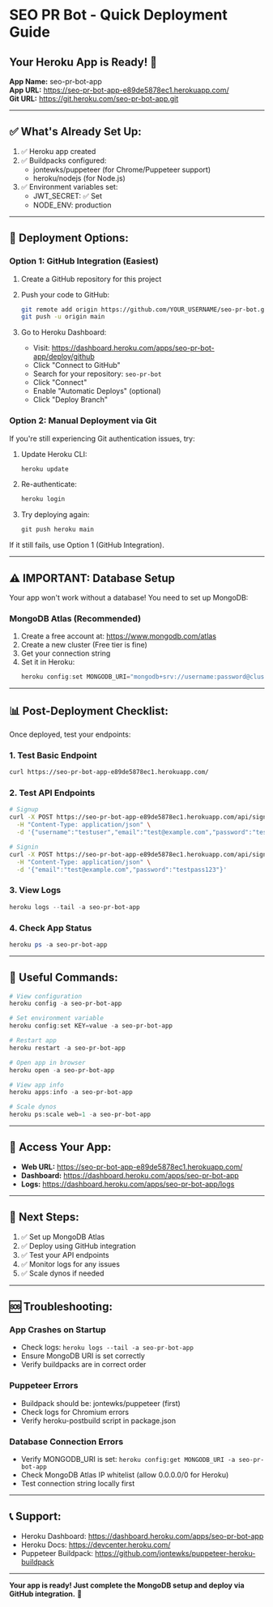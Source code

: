 # SEO PR Bot - Quick Deployment Guide

## Your Heroku App is Ready! 🎉

**App Name:** seo-pr-bot-app  
**App URL:** https://seo-pr-bot-app-e89de5878ec1.herokuapp.com/  
**Git URL:** https://git.heroku.com/seo-pr-bot-app.git

---

## ✅ What's Already Set Up:

1. ✅ Heroku app created
2. ✅ Buildpacks configured:
   - jontewks/puppeteer (for Chrome/Puppeteer support)
   - heroku/nodejs (for Node.js)
3. ✅ Environment variables set:
   - JWT_SECRET: ✅ Set
   - NODE_ENV: production

---

## 🚀 Deployment Options:

### **Option 1: GitHub Integration (Easiest)**

1. Create a GitHub repository for this project
2. Push your code to GitHub:
   ```bash
   git remote add origin https://github.com/YOUR_USERNAME/seo-pr-bot.git
   git push -u origin main
   ```

3. Go to Heroku Dashboard:
   - Visit: https://dashboard.heroku.com/apps/seo-pr-bot-app/deploy/github
   - Click "Connect to GitHub"
   - Search for your repository: `seo-pr-bot`
   - Click "Connect"
   - Enable "Automatic Deploys" (optional)
   - Click "Deploy Branch"

### **Option 2: Manual Deployment via Git**

If you're still experiencing Git authentication issues, try:

1. Update Heroku CLI:
   ```powershell
   heroku update
   ```

2. Re-authenticate:
   ```powershell
   heroku login
   ```

3. Try deploying again:
   ```powershell
   git push heroku main
   ```

If it still fails, use Option 1 (GitHub Integration).

---

## ⚠️ **IMPORTANT: Database Setup**

Your app won't work without a database! You need to set up MongoDB:

### **MongoDB Atlas (Recommended)**

1. Create a free account at: https://www.mongodb.com/atlas
2. Create a new cluster (Free tier is fine)
3. Get your connection string
4. Set it in Heroku:
   ```powershell
   heroku config:set MONGODB_URI="mongodb+srv://username:password@cluster.mongodb.net/seo-pr-bot" -a seo-pr-bot-app
   ```

---

## 📊 Post-Deployment Checklist:

Once deployed, test your endpoints:

### **1. Test Basic Endpoint**
```bash
curl https://seo-pr-bot-app-e89de5878ec1.herokuapp.com/
```

### **2. Test API Endpoints**
```bash
# Signup
curl -X POST https://seo-pr-bot-app-e89de5878ec1.herokuapp.com/api/signup \
  -H "Content-Type: application/json" \
  -d '{"username":"testuser","email":"test@example.com","password":"testpass123"}'

# Signin
curl -X POST https://seo-pr-bot-app-e89de5878ec1.herokuapp.com/api/signin \
  -H "Content-Type: application/json" \
  -d '{"email":"test@example.com","password":"testpass123"}'
```

### **3. View Logs**
```powershell
heroku logs --tail -a seo-pr-bot-app
```

### **4. Check App Status**
```powershell
heroku ps -a seo-pr-bot-app
```

---

## 🔧 Useful Commands:

```powershell
# View configuration
heroku config -a seo-pr-bot-app

# Set environment variable
heroku config:set KEY=value -a seo-pr-bot-app

# Restart app
heroku restart -a seo-pr-bot-app

# Open app in browser
heroku open -a seo-pr-bot-app

# View app info
heroku apps:info -a seo-pr-bot-app

# Scale dynos
heroku ps:scale web=1 -a seo-pr-bot-app
```

---

## 📱 Access Your App:

- **Web URL:** https://seo-pr-bot-app-e89de5878ec1.herokuapp.com/
- **Dashboard:** https://dashboard.heroku.com/apps/seo-pr-bot-app
- **Logs:** https://dashboard.heroku.com/apps/seo-pr-bot-app/logs

---

## 🎯 Next Steps:

1. ✅ Set up MongoDB Atlas
2. ✅ Deploy using GitHub integration
3. ✅ Test your API endpoints
4. ✅ Monitor logs for any issues
5. ✅ Scale dynos if needed

---

## 🆘 Troubleshooting:

### **App Crashes on Startup**
- Check logs: `heroku logs --tail -a seo-pr-bot-app`
- Ensure MongoDB URI is set correctly
- Verify buildpacks are in correct order

### **Puppeteer Errors**
- Buildpack should be: jontewks/puppeteer (first)
- Check logs for Chromium errors
- Verify heroku-postbuild script in package.json

### **Database Connection Errors**
- Verify MONGODB_URI is set: `heroku config:get MONGODB_URI -a seo-pr-bot-app`
- Check MongoDB Atlas IP whitelist (allow 0.0.0.0/0 for Heroku)
- Test connection string locally first

---

## 📞 Support:

- Heroku Dashboard: https://dashboard.heroku.com/apps/seo-pr-bot-app
- Heroku Docs: https://devcenter.heroku.com/
- Puppeteer Buildpack: https://github.com/jontewks/puppeteer-heroku-buildpack

---

**Your app is ready! Just complete the MongoDB setup and deploy via GitHub integration.** 🚀
